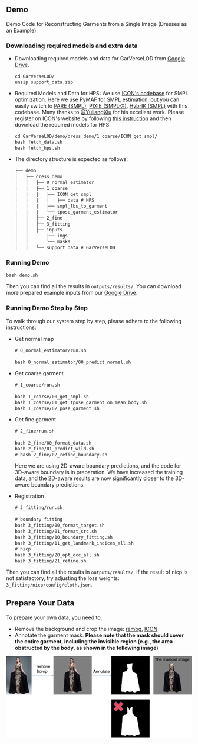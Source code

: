 ## Demo

Demo Code for Reconstructing Garments from a Single Image (Dresses as an Example).

### Downloading required models and extra data

- Downloading required models and data for GarVerseLOD from [Google Drive](https://drive.google.com/file/d/1ylz5EoVFPmEAhO1cwUjO_zfa-oz5n608/view?usp=sharing). 

  ```
  cd GarVerseLOD/
  unzip support_data.zip
  ```

- Required Models and Data for HPS: We use [ICON's codebase](https://github.com/YuliangXiu/ICON) for SMPL optimization. Here we use [PyMAF](https://github.com/HongwenZhang/PyMAF#necessary-files) for SMPL estimation, but you can easily switch to [PARE (SMPL)](https://github.com/mkocabas/PARE#demo), [PIXIE (SMPL-X)](https://pixie.is.tue.mpg.de/), [HybrIK (SMPL)](https://github.com/Jeff-sjtu/HybrIK) with this codebase. Many thanks to [@YuliangXiu](https://github.com/YuliangXiu) for his excellent work. Please register on ICON's website by following [this instruction](https://github.com/YuliangXiu/ICON/blob/master/docs/installation.md) and then download the required models for HPS:

  ```
  cd GarVerseLOD/demo/dress_demo/1_coarse/ICON_get_smpl/
  bash fetch_data.sh
  bash fetch_hps.sh
  ```

- The directory structure is expected as follows:

  ```
  ├── demo
  │   ├── dress_demo
  │   │   ├── 0_normal_estimator
  │   │   ├── 1_coarse
  │   │   │   ├── ICON_get_smpl
  │   │   │   │   ├── data # HPS
  │   │   │   ├── smpl_lbs_to_garment
  │   │   │   └── tpose_garment_estimator
  │   │   ├── 2_fine
  │   │   ├── 3_fitting
  │   │   ├── inputs
  │   │       ├── imgs
  │   │       └── masks
  │   │   └── support_data # GarVerseLOD
  ```
### Running Demo
  ```
bash demo.sh
  ```
Then you can find all the results in `outputs/results/`. You can download more prepared example inputs from our [Google Drive](https://drive.google.com/file/d/1LAWB4tuYRslJEQcn6l8uDPDfaeqKS9Yj/view?usp=sharing).

### Running Demo Step by Step

To walk through our system step by step, please adhere to the following instructions:

- Get normal map

  ```
  # 0_normal_estimator/run.sh
  
  bash 0_normal_estimator/00_predict_normal.sh
  ```

- Get coarse garment

  ```
  # 1_coarse/run.sh
  
  bash 1_coarse/00_get_smpl.sh
  bash 1_coarse/01_get_tpose_garment_on_mean_body.sh
  bash 1_coarse/02_pose_garment.sh
  ```

- Get fine garment

  ```
  # 2_fine/run.sh
  
  bash 2_fine/00_format_data.sh
  bash 2_fine/01_predict_wild.sh
  # bash 2_fine/02_refine_boundary.sh
  ```

  Here we are using 2D-aware boundary predictions, and the code for 3D-aware boundary is in preparation. We have increased the training data, and the 2D-aware results are now significantly closer to the 3D-aware boundary predictions.

- Registration

  ```
  # 3_fitting/run.sh
  
  # boundary fitting
  bash 3_fitting/00_format_target.sh
  bash 3_fitting/01_format_src.sh
  bash 3_fitting/10_boundary_fitting.sh
  bash 3_fitting/11_get_landmark_indices_all.sh
  # nicp
  bash 3_fitting/20_opt_occ_all.sh
  bash 3_fitting/21_refine.sh
  ```

Then you can find all the results in `outputs/results/`. If the result of nicp is not satisfactory, try adjusting the loss weights: `3_fitting/nicp/config/cloth.json`. 

## Prepare Your Data

To prepare your own data, you need to:

- Remove the background and crop the image: [rembg](https://github.com/danielgatis/rembg), [ICON](https://github.com/YuliangXiu/ICON)
- Annotate the garment mask. **Please note that the mask should cover the entire garment, including the invisible region (e.g., the area obstructed by the body, as shown in the following image)**

<img src="./dress_mask.png">